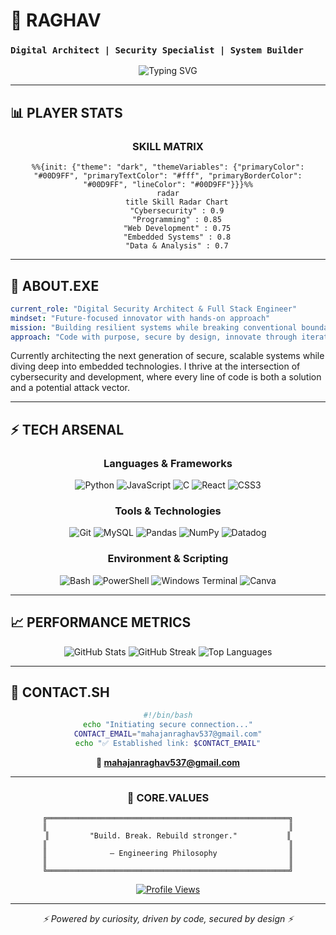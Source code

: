 # 🎯 RAGHAV
### `Digital Architect | Security Specialist | System Builder`

<div align="center">
  
![Typing SVG](https://readme-typing-svg.herokuapp.com/?font=Fira+Code&size=18&duration=2000&pause=1000&color=00D9FF&center=true&vCenter=true&width=600&lines=Cybersecurity+Enthusiast;Full+Stack+Developer;Embedded+Systems+Engineer;Always+Learning%2C+Always+Building)

</div>

---

## 📊 **PLAYER STATS**

<div align="center">

### **SKILL MATRIX**

```mermaid
%%{init: {"theme": "dark", "themeVariables": {"primaryColor": "#00D9FF", "primaryTextColor": "#fff", "primaryBorderColor": "#00D9FF", "lineColor": "#00D9FF"}}}%%
radar
    title Skill Radar Chart
    "Cybersecurity" : 0.9
    "Programming" : 0.85
    "Web Development" : 0.75
    "Embedded Systems" : 0.8
    "Data & Analysis" : 0.7
```

</div>

---

## 🚀 **ABOUT.EXE**

```yaml
current_role: "Digital Security Architect & Full Stack Engineer"
mindset: "Future-focused innovator with hands-on approach"
mission: "Building resilient systems while breaking conventional boundaries"
approach: "Code with purpose, secure by design, innovate through iteration"
```

Currently architecting the next generation of secure, scalable systems while diving deep into embedded technologies. I thrive at the intersection of cybersecurity and development, where every line of code is both a solution and a potential attack vector.

---

## ⚡ **TECH ARSENAL**

<div align="center">

### **Languages & Frameworks**
![Python](https://img.shields.io/badge/Python-3776AB?style=for-the-badge&logo=python&logoColor=white)
![JavaScript](https://img.shields.io/badge/JavaScript-F7DF1E?style=for-the-badge&logo=javascript&logoColor=black)
![C](https://img.shields.io/badge/C-00599C?style=for-the-badge&logo=c&logoColor=white)
![React](https://img.shields.io/badge/React-20232A?style=for-the-badge&logo=react&logoColor=61DAFB)
![CSS3](https://img.shields.io/badge/CSS3-1572B6?style=for-the-badge&logo=css3&logoColor=white)

### **Tools & Technologies**
![Git](https://img.shields.io/badge/Git-F05032?style=for-the-badge&logo=git&logoColor=white)
![MySQL](https://img.shields.io/badge/MySQL-4479A1?style=for-the-badge&logo=mysql&logoColor=white)
![Pandas](https://img.shields.io/badge/Pandas-150458?style=for-the-badge&logo=pandas&logoColor=white)
![NumPy](https://img.shields.io/badge/NumPy-013243?style=for-the-badge&logo=numpy&logoColor=white)
![Datadog](https://img.shields.io/badge/Datadog-632CA6?style=for-the-badge&logo=datadog&logoColor=white)

### **Environment & Scripting**
![Bash](https://img.shields.io/badge/Bash_Script-121011?style=for-the-badge&logo=gnu-bash&logoColor=white)
![PowerShell](https://img.shields.io/badge/PowerShell-5391FE?style=for-the-badge&logo=powershell&logoColor=white)
![Windows Terminal](https://img.shields.io/badge/Windows_Terminal-4D4D4D?style=for-the-badge&logo=windows-terminal&logoColor=white)
![Canva](https://img.shields.io/badge/Canva-00C4CC?style=for-the-badge&logo=canva&logoColor=white)

</div>

---

## 📈 **PERFORMANCE METRICS**

<div align="center">

<img src="https://github-readme-stats.vercel.app/api?username=YOUR_GITHUB_USERNAME&theme=tokyonight&hide_border=true&include_all_commits=true&count_private=true" alt="GitHub Stats" />

<img src="https://github-readme-streak-stats.herokuapp.com/?user=YOUR_GITHUB_USERNAME&theme=tokyonight&hide_border=true" alt="GitHub Streak" />

<img src="https://github-readme-stats.vercel.app/api/top-langs/?username=YOUR_GITHUB_USERNAME&theme=tokyonight&hide_border=true&include_all_commits=true&count_private=true&layout=compact" alt="Top Languages" />

</div>

---

## 🎯 **CONTACT.SH**

<div align="center">

```bash
#!/bin/bash
echo "Initiating secure connection..."
CONTACT_EMAIL="mahajanraghav537@gmail.com"
echo "✅ Established link: $CONTACT_EMAIL"
```

**📧 [mahajanraghav537@gmail.com](mailto:mahajanraghav537@gmail.com)**

</div>

---

<div align="center">

### 💫 **CORE.VALUES**

```
╔══════════════════════════════════════════════════════╗
║                                                      ║
║         "Build. Break. Rebuild stronger."           ║
║                                                      ║
║              — Engineering Philosophy                ║
║                                                      ║
╚══════════════════════════════════════════════════════╝
```

[![Profile Views](https://komarev.com/ghpvc/?username=YOUR_GITHUB_USERNAME&color=00d9ff&style=flat-square&label=Profile+Views)](https://github.com/YOUR_GITHUB_USERNAME)

</div>

---

<div align="center">
<i>⚡ Powered by curiosity, driven by code, secured by design ⚡</i>
</div>
